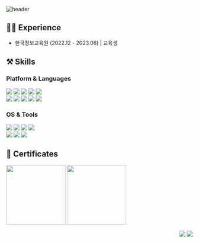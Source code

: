 

<!--
**polarishb/polarishb** is a ✨ _special_ ✨ repository because its `README.md` (this file) appears on your GitHub profile.

Here are some ideas to get you started:

- 🔭 I’m currently working on ...
- 🌱 I’m currently learning ...
- 👯 I’m looking to collaborate on ...
- 🤔 I’m looking for help with ...
- 💬 Ask me about ...
- 📫 How to reach me: ...
- 😄 Pronouns: ...
- ⚡ Fun fact: ...
-->


![header](https://capsule-render.vercel.app/api?type=slice&color=FCB6D0&height=120&section=header&text=I%20AM&fontSize=70&fontColor=ffffff&fontAlign=87&fontAlignY=22&desc=SYSTEM%20ENGINEER&descAlign=87&descAlignY=45&rotate=8)

## 👨‍💻 Experience
- 한국정보교육원 (2022.12 - 2023.06) | 교육생

## ⚒ Skills
### Platform & Languages
<img src="https://img.shields.io/badge/Amazon AWS-232F3E?style=flat-square&logo=Amazon AWS&logoColor=ffffff"/> <img src="https://img.shields.io/badge/Kubernetes-326CE5?style=flat-square&logo=Kubernetes&logoColor=ffffff"/> <img src="https://img.shields.io/badge/Ansible-EE0000?style=flat-square&logo=Ansible&logoColor=ffffff"/> <img src="https://img.shields.io/badge/Vagrant-1868F2?style=flat-square&logo=Vagrant&logoColor=ffffff"/> <img src="https://img.shields.io/badge/MariaDB-003545?style=flat-square&logo=MariaDB&logoColor=ffffff"/>     
<img src="https://img.shields.io/badge/C-A8B9CC?style=flat-square&logo=C&logoColor=ffffff"/> <img src="https://img.shields.io/badge/Shell Script-4EAA25?style=flat-square&logo=GNU Bash&logoColor=ffffff"/> <img src="https://img.shields.io/badge/HTML-E34F26?style=flat-square&logo=HTML5&logoColor=ffffff"/> <img src="https://img.shields.io/badge/CSS-1572B6?style=flat-square&logo=CSS3&logoColor=ffffff"/> <img src="https://img.shields.io/badge/YAML-CB171E?style=flat-square&logo=YAML&logoColor=ffffff"/>   
### OS & Tools
<img src="https://img.shields.io/badge/RHEL-EE0000?style=flat-square&logo=RedHat&logoColor=ffffff"/> <img src="https://img.shields.io/badge/CentOS-262577?style=flat-square&logo=CentOS&logoColor=ffffff"/> <img src="https://img.shields.io/badge/Windows Server-0078D6?style=flat-square&logo=Windows&logoColor=ffffff"/> <img src="https://img.shields.io/badge/vSphere-607078?style=flat-square&logo=vmware&logoColor=ffffff"/>   
<img src="https://img.shields.io/badge/VS Code-007ACC?style=flat-square&logo=Visual Studio Code&logoColor=ffffff"/> <img src="https://img.shields.io/badge/VIM-019733?style=flat-square&logo=vim&logoColor=ffffff"/> <img src="https://img.shields.io/badge/Git-F05032?style=flat-square&logo=Git&logoColor=ffffff"/>

## 🌟 Certificates

<a href="https://www.credly.com/badges/9dd4e2c5-bc1a-49a8-a113-08ce50e9d12f" target="_blank"><img src="https://github-production-user-asset-6210df.s3.amazonaws.com/37509306/242606328-22a2c466-1a22-4fc1-b362-dc309fb24f21.png" width="160" height="160" /></a> <a href="https://www.credly.com/badges/13f6e80a-c243-49cc-8120-c2d5147d2dd5" target="_blank"><img src="https://github-production-user-asset-6210df.s3.amazonaws.com/37509306/242607443-b324be1f-5966-47f4-b662-93fdbca45469.png" width="160" height="160" /></a>

<div align=right><img src="https://img.shields.io/badge/polaris.hb03@gmail.com-ea4435?style=flat-square&logo=gmail&logoColor=ffffff"/> <a href="https://www.linkedin.com/in/woojun-kim-32354771/" target="_blank"><img src="https://img.shields.io/badge/WOOJUN KIM-0A66C2?style=flat-square&logo=linkedin&logoColor=ffffff"/></a> </div>
